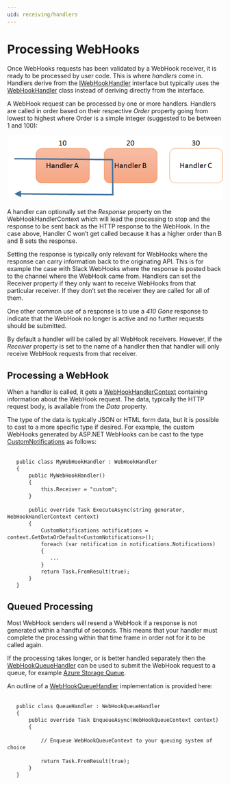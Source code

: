 ```yaml
---
uid: receiving/handlers
---
```

  # Processing WebHooks

Once WebHooks requests has been validated by a WebHook receiver, it is ready to be processed by user code. This is where *handlers* come in. Handlers derive from the [IWebHookHandler](https://github.com/aspnet/WebHooks/blob/master/src/Microsoft.AspNet.WebHooks.Receivers/WebHooks/WebHookHandler.cs) interface but typically uses the [WebHookHandler](https://github.com/aspnet/WebHooks/blob/master/src/Microsoft.AspNet.WebHooks.Receivers/WebHooks/WebHookHandler.cs) class instead of deriving directly from the interface.

A WebHook request can be processed by one or more handlers. Handlers are called in order based on their respective *Order* property going from lowest to highest where Order is a simple integer (suggested to be between 1 and 100):

![image](_static/Handlers.png)

A handler can optionally set the *Response* property on the WebHookHandlerContext which will lead the processing to stop and the response to be sent back as the HTTP response to the WebHook. In the case above, Handler C won’t get called because it has a higher order than B and B sets the response.

Setting the response is typically only relevant for WebHooks where the response can carry information back to the originating API. This is for example the case with Slack WebHooks where the response is posted back to the channel where the WebHook came from. Handlers can set the Receiver property if they only want to receive WebHooks from that particular receiver. If they don’t set the receiver they are called for all of them.

One other common use of a response is to use a *410 Gone* response to indicate that the WebHook no longer is active and no further requests should be submitted.

By default a handler will be called by all WebHook receivers. However, if the *Receiver* property is set to the name of a handler then that handler will only receive WebHook requests from that receiver.

  ## Processing a WebHook

When a handler is called, it gets a [WebHookHandlerContext](https://github.com/aspnet/WebHooks/blob/master/src/Microsoft.AspNet.WebHooks.Receivers/WebHooks/WebHookHandlerContext.cs) containing information about the WebHook request. The data, typically the HTTP request body, is available from the *Data* property.

The type of the data is typically JSON or HTML form data, but it is possible to cast to a more specific type if desired. For example, the custom WebHooks generated by ASP.NET WebHooks can be cast to the type [CustomNotifications](https://github.com/aspnet/WebHooks/blob/master/src/Microsoft.AspNet.WebHooks.Receivers.Custom/WebHooks/CustomNotifications.cs) as follows:

<!-- literal_block {"names": [], "classes": [], "dupnames": [], "xml:space": "preserve", "backrefs": [], "ids": []} -->

````

   public class MyWebHookHandler : WebHookHandler
   {
       public MyWebHookHandler()
       {
           this.Receiver = "custom";
       }

       public override Task ExecuteAsync(string generator, WebHookHandlerContext context)
       {
           CustomNotifications notifications = context.GetDataOrDefault<CustomNotifications>();
           foreach (var notification in notifications.Notifications)
           {
              ...
           }
           return Task.FromResult(true);
       }
   }
   ````

  ## Queued Processing

Most WebHook senders will resend a WebHook if a response is not generated within a handful of seconds. This means that your handler must complete the processing within that time frame in order not for it to be called again.

If the processing takes longer, or is better handled separately then the [WebHookQueueHandler](https://github.com/aspnet/WebHooks/blob/master/src/Microsoft.AspNet.WebHooks.Receivers/WebHooks/WebHookQueueHandler.cs) can be used to submit the WebHook request to a queue, for example [Azure Storage Queue](https://msdn.microsoft.com/en-us/library/azure/dd179353.aspx).

An outline of a [WebHookQueueHandler](https://github.com/aspnet/WebHooks/blob/master/src/Microsoft.AspNet.WebHooks.Receivers/WebHooks/WebHookQueueHandler.cs) implementation is provided here:

<!-- literal_block {"names": [], "classes": [], "dupnames": [], "xml:space": "preserve", "backrefs": [], "ids": []} -->

````

   public class QueueHandler : WebHookQueueHandler
   {
       public override Task EnqueueAsync(WebHookQueueContext context)
       {

           // Enqueue WebHookQueueContext to your queuing system of choice

           return Task.FromResult(true);
       }
   }
   ````

